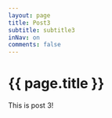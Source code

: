 ```yaml
---
layout: page
title: Post3
subtitle: subtitle3
inNav: on
comments: false
---
```


# {{ page.title }}

This is post 3!
